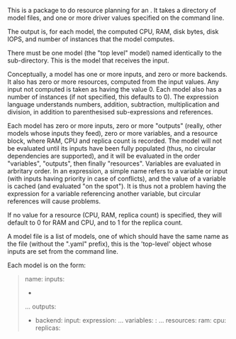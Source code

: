 This is a package to do resource planning for an . It takes a directory of model files, and one or more driver values specified on the command line.

The output is, for each model, the computed CPU, RAM, disk bytes, disk IOPS, and number of instances that the model computes.

There must be one model (the "top level" model) named identically to the sub-directory. This is the model that receives the input.

Conceptually, a model has one or more inputs, and zero or more backends.
It also has zero or more resources, computed from the input values. Any input not computed is taken as having the value 0. Each model also has a number of instances (if not specified, this defaults to 0). The expression language understands numbers, addition, subtraction, multiplication and division, in addition to parenthesised sub-expressions and references.

Each model has zero or more inputs, zero or more "outputs" (really, other models whose inputs they feed), zero or more variables, and a resource block, where RAM, CPU and replica count is recorded. The model will not be evaluated until its inputs have been fully populated (thus, no circular dependencies are supported), and it will be evaluated in the order "variables", "outputs", then finally "resources". Variables are evaluated in arbritary order. In an expression, a simple name refers to a variable or input (with inputs having priority in case of conflicts), and the value of a variable is cached (and evaluated "on the spot"). It is thus not a problem having the expression for a variable referencing another variable, but circular references will cause problems.

If no value for a resource (CPU, RAM, replica count) is specified, they will default to 0 for RAM and CPU, and to 1 for the replica count.

A model file is a list of models, one of which should have the same name as the file (without the ".yaml" prefix), this is the 'top-level' object whose inputs are set from the command line.

Each model is on the form:

> name: <name of model>
> inputs:
>  - <input1>
>  ...
> outputs:
>  - backend: <name of backend object>
>     input: <name of input we feed data to>
>     expression: <expression for the value>
> 	...
> 	variables:
> 	  <varname>: <expression>
> 	  ... 
> resources:
>   ram: <expression for RAM>
>   cpu: <expression for cores>
>   replicas: <expression for replica count>

